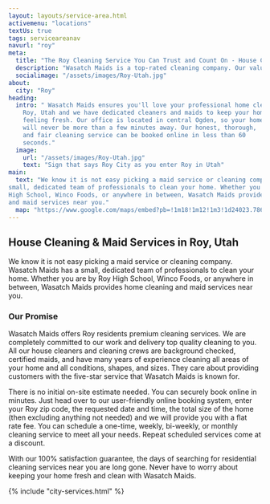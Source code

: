 ```yaml
---
layout: layouts/service-area.html
activemenu: "locations"
textUs: true
tags: serviceareanav
navurl: "roy"
meta:
  title: "The Roy Cleaning Service You Can Trust and Count On - House Cleaning, Airbnb Cleaning, Office Cleaning, and Post-Construction Cleaning in Roy, Utah"
  description: "Wasatch Maids is a top-rated cleaning company. Our values are clear: Clean. Honest. Thorough. Fair. From easy online bookings, to outstanding customer service, to high-quality home, post-construction and commercial cleaning - our clients receive the best experience for their needs."
  socialimage: "/assets/images/Roy-Utah.jpg"
about:
  city: "Roy"
heading:
  intro: " Wasatch Maids ensures you'll love your professional home cleaners in
    Roy, Utah and we have dedicated cleaners and maids to keep your home
    feeling fresh. Our office is located in central Ogden, so your home
    will never be more than a few minutes away. Our honest, thorough,
    and fair cleaning service can be booked online in less than 60
    seconds."
  image:
    url: "/assets/images/Roy-Utah.jpg"
    text: "Sign that says Roy City as you enter Roy in Utah"
main:
  text: "We know it is not easy picking a maid service or cleaning company. Wasatch Maids has a
small, dedicated team of professionals to clean your home. Whether you are by Roy
High School, Winco Foods, or anywhere in between, Wasatch Maids provides home cleaning
and maid services near you."
  map: "https://www.google.com/maps/embed?pb=!1m18!1m12!1m3!1d24023.78674430294!2d-112.06869546147824!3d41.17874861764967!2m3!1f0!2f0!3f0!3m2!1i1024!2i768!4f13.1!3m3!1m2!1s0x8753042f791bb86b%3A0xa759ce8e8ac2dbb7!2sRoy%2C%20UT!5e0!3m2!1sen!2sus!4v1613805983412!5m2!1sen!2sus"
---
```


<section class="section_text">
<div class="section_text-container">
<div class="text-content">

## House Cleaning & Maid Services in Roy, Utah

We know it is not easy picking a maid service or cleaning company. Wasatch Maids has a
small, dedicated team of professionals to clean your home. Whether you are by Roy
High School, Winco Foods, or anywhere in between, Wasatch Maids provides home cleaning
and maid services near you.

### Our Promise

Wasatch Maids offers Roy residents premium cleaning services. We are completely committed to our
work and delivery top quality cleaning to you. All our house cleaners and cleaning crews are background
checked, certified maids, and have many years of experience cleaning all areas of your home and all
conditions, shapes, and sizes. They care about providing customers with the five-star service that
Wasatch Maids is known for.

There is no initial on-site estimate needed. You can securely book online in minutes. Just head over to
our user-friendly online booking system, enter your Roy zip code, the requested date and time, the total
size of the home (then excluding anything not needed) and we will provide you with a flat rate fee.
You can schedule a one-time, weekly, bi-weekly, or monthly cleaning service to meet all your needs.
Repeat scheduled services come at a discount.

With our 100% satisfaction guarantee, the days of searching for residential cleaning services near you
are long gone. Never have to worry about keeping your home fresh and clean with Wasatch Maids.

{% include "city-services.html" %}
